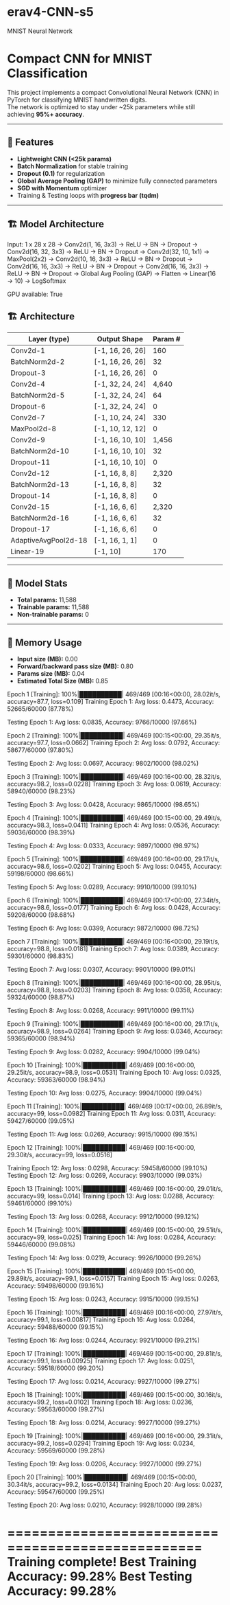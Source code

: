 # erav4-CNN-s5
MNIST Neural Network

# Compact CNN for MNIST Classification

This project implements a compact Convolutional Neural Network (CNN) in PyTorch for classifying MNIST handwritten digits.  
The network is optimized to stay under ~25k parameters while still achieving **95%+ accuracy**.

---

## 📌 Features
- **Lightweight CNN (<25k params)**  
- **Batch Normalization** for stable training  
- **Dropout (0.1)** for regularization  
- **Global Average Pooling (GAP)** to minimize fully connected parameters  
- **SGD with Momentum** optimizer  
- Training & Testing loops with **progress bar (tqdm)**

---

## 🏗️ Model Architecture
Input: 1 x 28 x 28
→ Conv2d(1, 16, 3x3) → ReLU → BN → Dropout
→ Conv2d(16, 32, 3x3) → ReLU → BN → Dropout
→ Conv2d(32, 10, 1x1) → MaxPool(2x2)
→ Conv2d(10, 16, 3x3) → ReLU → BN → Dropout
→ Conv2d(16, 16, 3x3) → ReLU → BN → Dropout
→ Conv2d(16, 16, 3x3) → ReLU → BN → Dropout
→ Global Avg Pooling (GAP)
→ Flatten → Linear(16 → 10)
→ LogSoftmax



GPU available: True

## 🏗️ Architecture

| Layer (type)        | Output Shape        | Param # |
|----------------------|---------------------|---------|
| Conv2d-1            | [-1, 16, 26, 26]   | 160     |
| BatchNorm2d-2       | [-1, 16, 26, 26]   | 32      |
| Dropout-3           | [-1, 16, 26, 26]   | 0       |
| Conv2d-4            | [-1, 32, 24, 24]   | 4,640   |
| BatchNorm2d-5       | [-1, 32, 24, 24]   | 64      |
| Dropout-6           | [-1, 32, 24, 24]   | 0       |
| Conv2d-7            | [-1, 10, 24, 24]   | 330     |
| MaxPool2d-8         | [-1, 10, 12, 12]   | 0       |
| Conv2d-9            | [-1, 16, 10, 10]   | 1,456   |
| BatchNorm2d-10      | [-1, 16, 10, 10]   | 32      |
| Dropout-11          | [-1, 16, 10, 10]   | 0       |
| Conv2d-12           | [-1, 16, 8, 8]     | 2,320   |
| BatchNorm2d-13      | [-1, 16, 8, 8]     | 32      |
| Dropout-14          | [-1, 16, 8, 8]     | 0       |
| Conv2d-15           | [-1, 16, 6, 6]     | 2,320   |
| BatchNorm2d-16      | [-1, 16, 6, 6]     | 32      |
| Dropout-17          | [-1, 16, 6, 6]     | 0       |
| AdaptiveAvgPool2d-18| [-1, 16, 1, 1]     | 0       |
| Linear-19           | [-1, 10]           | 170     |

---

## 📌 Model Stats

- **Total params:** 11,588  
- **Trainable params:** 11,588  
- **Non-trainable params:** 0  

---

## 💾 Memory Usage

- **Input size (MB):** 0.00  
- **Forward/backward pass size (MB):** 0.80  
- **Params size (MB):** 0.04  
- **Estimated Total Size (MB):** 0.85  




Epoch 1 [Training]: 100%|██████████| 469/469 [00:16<00:00, 28.02it/s, accuracy=87.7, loss=0.109]
Training Epoch 1: Avg loss: 0.4473, Accuracy: 52665/60000 (87.78%)

Testing Epoch 1: Avg loss: 0.0835, Accuracy: 9766/10000 (97.66%)

Epoch 2 [Training]: 100%|██████████| 469/469 [00:15<00:00, 29.35it/s, accuracy=97.7, loss=0.0662]
Training Epoch 2: Avg loss: 0.0792, Accuracy: 58677/60000 (97.80%)

Testing Epoch 2: Avg loss: 0.0697, Accuracy: 9802/10000 (98.02%)

Epoch 3 [Training]: 100%|██████████| 469/469 [00:16<00:00, 28.32it/s, accuracy=98.2, loss=0.0228]
Training Epoch 3: Avg loss: 0.0619, Accuracy: 58940/60000 (98.23%)

Testing Epoch 3: Avg loss: 0.0428, Accuracy: 9865/10000 (98.65%)

Epoch 4 [Training]: 100%|██████████| 469/469 [00:15<00:00, 29.49it/s, accuracy=98.3, loss=0.0411]
Training Epoch 4: Avg loss: 0.0536, Accuracy: 59036/60000 (98.39%)

Testing Epoch 4: Avg loss: 0.0333, Accuracy: 9897/10000 (98.97%)

Epoch 5 [Training]: 100%|██████████| 469/469 [00:16<00:00, 29.17it/s, accuracy=98.6, loss=0.0202]
Training Epoch 5: Avg loss: 0.0455, Accuracy: 59198/60000 (98.66%)

Testing Epoch 5: Avg loss: 0.0289, Accuracy: 9910/10000 (99.10%)

Epoch 6 [Training]: 100%|██████████| 469/469 [00:17<00:00, 27.34it/s, accuracy=98.6, loss=0.0177]
Training Epoch 6: Avg loss: 0.0428, Accuracy: 59208/60000 (98.68%)

Testing Epoch 6: Avg loss: 0.0399, Accuracy: 9872/10000 (98.72%)

Epoch 7 [Training]: 100%|██████████| 469/469 [00:16<00:00, 29.19it/s, accuracy=98.8, loss=0.0181]
Training Epoch 7: Avg loss: 0.0389, Accuracy: 59301/60000 (98.83%)

Testing Epoch 7: Avg loss: 0.0307, Accuracy: 9901/10000 (99.01%)

Epoch 8 [Training]: 100%|██████████| 469/469 [00:16<00:00, 28.95it/s, accuracy=98.8, loss=0.0203]
Training Epoch 8: Avg loss: 0.0358, Accuracy: 59324/60000 (98.87%)

Testing Epoch 8: Avg loss: 0.0268, Accuracy: 9911/10000 (99.11%)

Epoch 9 [Training]: 100%|██████████| 469/469 [00:16<00:00, 29.17it/s, accuracy=98.9, loss=0.0264]
Training Epoch 9: Avg loss: 0.0346, Accuracy: 59365/60000 (98.94%)

Testing Epoch 9: Avg loss: 0.0282, Accuracy: 9904/10000 (99.04%)

Epoch 10 [Training]: 100%|██████████| 469/469 [00:16<00:00, 29.25it/s, accuracy=98.9, loss=0.0531]
Training Epoch 10: Avg loss: 0.0325, Accuracy: 59363/60000 (98.94%)

Testing Epoch 10: Avg loss: 0.0275, Accuracy: 9904/10000 (99.04%)

Epoch 11 [Training]: 100%|██████████| 469/469 [00:17<00:00, 26.89it/s, accuracy=99, loss=0.0982]
Training Epoch 11: Avg loss: 0.0311, Accuracy: 59427/60000 (99.05%)

Testing Epoch 11: Avg loss: 0.0269, Accuracy: 9915/10000 (99.15%)

Epoch 12 [Training]: 100%|██████████| 469/469 [00:16<00:00, 29.30it/s, accuracy=99, loss=0.0516]

Training Epoch 12: Avg loss: 0.0298, Accuracy: 59458/60000 (99.10%)
Testing Epoch 12: Avg loss: 0.0269, Accuracy: 9903/10000 (99.03%)

Epoch 13 [Training]: 100%|██████████| 469/469 [00:16<00:00, 29.01it/s, accuracy=99, loss=0.014]
Training Epoch 13: Avg loss: 0.0288, Accuracy: 59461/60000 (99.10%)

Testing Epoch 13: Avg loss: 0.0268, Accuracy: 9912/10000 (99.12%)

Epoch 14 [Training]: 100%|██████████| 469/469 [00:15<00:00, 29.51it/s, accuracy=99, loss=0.025]
Training Epoch 14: Avg loss: 0.0284, Accuracy: 59446/60000 (99.08%)

Testing Epoch 14: Avg loss: 0.0219, Accuracy: 9926/10000 (99.26%)

Epoch 15 [Training]: 100%|██████████| 469/469 [00:15<00:00, 29.89it/s, accuracy=99.1, loss=0.0157]
Training Epoch 15: Avg loss: 0.0263, Accuracy: 59498/60000 (99.16%)

Testing Epoch 15: Avg loss: 0.0243, Accuracy: 9915/10000 (99.15%)

Epoch 16 [Training]: 100%|██████████| 469/469 [00:16<00:00, 27.97it/s, accuracy=99.1, loss=0.00817]
Training Epoch 16: Avg loss: 0.0264, Accuracy: 59488/60000 (99.15%)

Testing Epoch 16: Avg loss: 0.0244, Accuracy: 9921/10000 (99.21%)

Epoch 17 [Training]: 100%|██████████| 469/469 [00:15<00:00, 29.81it/s, accuracy=99.1, loss=0.00925]
Training Epoch 17: Avg loss: 0.0251, Accuracy: 59518/60000 (99.20%)

Testing Epoch 17: Avg loss: 0.0214, Accuracy: 9927/10000 (99.27%)

Epoch 18 [Training]: 100%|██████████| 469/469 [00:15<00:00, 30.16it/s, accuracy=99.2, loss=0.0102]
Training Epoch 18: Avg loss: 0.0236, Accuracy: 59563/60000 (99.27%)

Testing Epoch 18: Avg loss: 0.0214, Accuracy: 9927/10000 (99.27%)

Epoch 19 [Training]: 100%|██████████| 469/469 [00:16<00:00, 29.31it/s, accuracy=99.2, loss=0.0294]
Training Epoch 19: Avg loss: 0.0234, Accuracy: 59569/60000 (99.28%)

Testing Epoch 19: Avg loss: 0.0206, Accuracy: 9927/10000 (99.27%)

Epoch 20 [Training]: 100%|██████████| 469/469 [00:15<00:00, 30.34it/s, accuracy=99.2, loss=0.0134]
Training Epoch 20: Avg loss: 0.0237, Accuracy: 59547/60000 (99.25%)

Testing Epoch 20: Avg loss: 0.0210, Accuracy: 9928/10000 (99.28%)

==================================================
Training complete!
Best Training Accuracy: 99.28%
Best Testing Accuracy: 99.28%
==================================================
